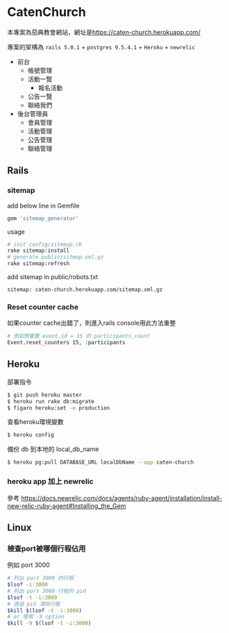 # CatenChurch
本專案為茄典教會網站，網址是<https://caten-church.herokuapp.com/>

專案的架構為 `rails 5.0.1` + `postgres 9.5.4.1` + `Heroku` + `newrelic`  

- 前台
  - 帳號管理
  - 活動一覽
    - 報名活動
  - 公告一覽
  - 聯絡我們
- 後台管理員
  - 會員管理
  - 活動管理
  - 公告管理
  - 聯絡管理


## Rails

### sitemap

add below line in Gemfile

```ruby
gem 'sitemap_generator'
```

usage

```bash
# init config/sitemap.rb
rake sitemap:install
# generate public/sitmap.xml.gz
rake sitemap:refresh
```

add sitemap in public/robots.txt

```
sitemap: caten-church.herokuapp.com/sitemap.xml.gz
```

### Reset counter cache

如果counter cache出錯了，則進入rails console用此方法重整

```bash
# 例如想重整 event.id = 15 的 participants_count
Event.reset_counters 15, :participants
```

## Heroku

部署指令

```bash
$ git push heroku master
$ heroku run rake db:migrate
$ figaro heroku:set -e production
```

查看heroku環境變數

```bash
$ heroku config
```

備份 db 到本地的 local_db_name

```bash
$ heroku pg:pull DATABASE_URL localDbName --app caten-church
```

### heroku app 加上 newrelic

參考 <https://docs.newrelic.com/docs/agents/ruby-agent/installation/install-new-relic-ruby-agent#Installing_the_Gem>

## Linux

### 檢查port被哪個行程佔用

例如 port 3000

```bash
# 列出 port 3000 的行程
$lsof -i:3000
# 列出 port 3000 行程的 pid
$lsof -t -i:3000
# 透過 pid 清除行程
$kill $(lsof -t -i:3000)
# or 使用 -9 option
$kill -9 $(lsof -t -i:3000)
```
